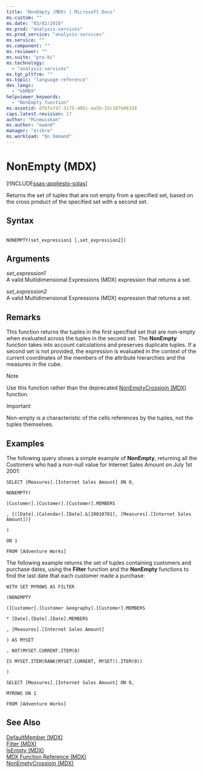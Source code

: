```yaml
---
title: "NonEmpty (MDX) | Microsoft Docs"
ms.custom: ""
ms.date: "03/02/2016"
ms.prod: "analysis-services"
ms.prod_service: "analysis-services"
ms.service: ""
ms.component: ""
ms.reviewer: ""
ms.suite: "pro-bi"
ms.technology: 
  - "analysis-services"
ms.tgt_pltfrm: ""
ms.topic: "language-reference"
dev_langs: 
  - "kbMDX"
helpviewer_keywords: 
  - "NonEmpty function"
ms.assetid: dfbfa747-3175-405c-aa5b-15c187b06338
caps.latest.revision: 17
author: "Minewiskan"
ms.author: "owend"
manager: "erikre"
ms.workload: "On Demand"
---
```

# NonEmpty (MDX)
[!INCLUDE[ssas-appliesto-sqlas](../includes/ssas-appliesto-sqlas.md)]

  Returns the set of tuples that are not empty from a specified set, based on the cross product of the specified set with a second set.  
  
## Syntax  
  
```  
  
NONEMPTY(set_expression1 [,set_expression2])  
```  
  
## Arguments  
 *set_expression1*  
 A valid Multidimensional Expressions (MDX) expression that returns a set.  
  
 *set_expression2*  
 A valid Multidimensional Expressions (MDX) expression that returns a set.  
  
## Remarks  
 This function returns the tuples in the first specified set that are non-empty when evaluated across the tuples in the second set. The **NonEmpty** function takes into account calculations and preserves duplicate tuples. If a second set is not provided, the expression is evaluated in the context of the current coordinates of the members of the attribute hierarchies and the measures in the cube.  
  
> [!NOTE]  
>  Use this function rather than the deprecated [NonEmptyCrossjoin &#40;MDX&#41;](../mdx/nonemptycrossjoin-mdx.md) function.  
  
> [!IMPORTANT]  
>  Non-empty is a characteristic of the cells references by the tuples, not the tuples themselves.  
  
## Examples  
 The following query shows a simple example of **NonEmpty**, returning all the Customers who had a non-null value for Internet Sales Amount on July 1st 2001:  
  
 `SELECT [Measures].[Internet Sales Amount] ON 0,`  
  
 `NONEMPTY(`  
  
 `[Customer].[Customer].[Customer].MEMBERS`  
  
 `, {([Date].[Calendar].[Date].&[20010701], [Measures].[Internet Sales Amount])}`  
  
 `)`  
  
 `ON 1`  
  
 `FROM [Adventure Works]`  
  
 The following example returns the set of tuples containing customers and purchase dates, using the **Filter** function and the **NonEmpty** functions to find the last date that each customer made a purchase:  
  
 `WITH SET MYROWS AS FILTER`  
  
 `(NONEMPTY`  
  
 `([Customer].[Customer Geography].[Customer].MEMBERS`  
  
 `* [Date].[Date].[Date].MEMBERS`  
  
 `, [Measures].[Internet Sales Amount]`  
  
 `) AS MYSET`  
  
 `, NOT(MYSET.CURRENT.ITEM(0)`  
  
 `IS MYSET.ITEM(RANK(MYSET.CURRENT, MYSET)).ITEM(0))`  
  
 `)`  
  
 `SELECT [Measures].[Internet Sales Amount] ON 0,`  
  
 `MYROWS ON 1`  
  
 `FROM [Adventure Works]`  
  
## See Also  
 [DefaultMember &#40;MDX&#41;](../mdx/defaultmember-mdx.md)   
 [Filter &#40;MDX&#41;](../mdx/filter-mdx.md)   
 [IsEmpty &#40;MDX&#41;](../mdx/isempty-mdx.md)   
 [MDX Function Reference &#40;MDX&#41;](../mdx/mdx-function-reference-mdx.md)   
 [NonEmptyCrossjoin &#40;MDX&#41;](../mdx/nonemptycrossjoin-mdx.md)  
  
  
